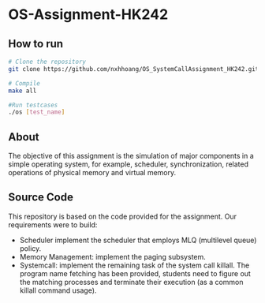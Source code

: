 # OS-Assignment-HK242

## How to run

```bash
# Clone the repository
git clone https://github.com/nxhhoang/OS_SystemCallAssignment_HK242.git

# Compile
make all

#Run testcases
./os [test_name]

```

## About
The objective of this assignment is the simulation of major components in a simple operating system, for example, scheduler, synchronization, related operations of physical memory and virtual memory.

## Source Code
This repository is based on the code provided for the assignment. Our requirements were to build:
- Scheduler implement the scheduler that employs MLQ (multilevel queue) policy.
- Memory Management: implement the paging subsystem.
- Systemcall: implement the remaining task of the system call killall. The program name fetching has been provided, students need to figure out the matching processes and terminate their execution (as a common killall command usage).
